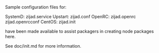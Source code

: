 Sample configuration files for:

SystemD: zijad.service
Upstart: zijad.conf
OpenRC:  zijad.openrc
         zijad.openrcconf
CentOS:  zijad.init

have been made available to assist packagers in creating node packages here.

See doc/init.md for more information.
